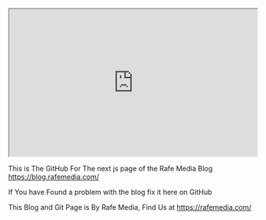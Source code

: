 <iframe
  src="https://blog.rafemedia.com/"
  style="width:100%; height:300px;"
></iframe>

This is The GitHub For The next js page of the Rafe Media Blog https://blog.rafemedia.com/

If You have Found a problem with the blog fix it here on GitHub

This Blog and Git Page is By Rafe Media, Find Us at https://rafemedia.com/
